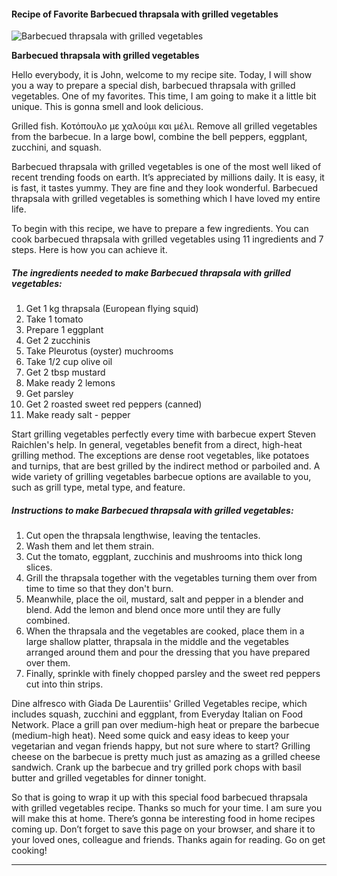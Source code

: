             

#### Recipe of Favorite Barbecued thrapsala with grilled vegetables

![Barbecued thrapsala with grilled vegetables](https://img-global.cpcdn.com/recipes/6abd5048bcb6cd443453f25461501204/751x532cq70/barbecued-thrapsala-with-grilled-vegetables-recipe-main-photo.jpg)

**Barbecued thrapsala with grilled vegetables**

Hello everybody, it is John, welcome to my recipe site. Today, I will show you a way to prepare a special dish, barbecued thrapsala with grilled vegetables. One of my favorites. This time, I am going to make it a little bit unique. This is gonna smell and look delicious.

Grilled fish. Κοτόπουλο με χαλούμι και μέλι. Remove all grilled vegetables from the barbecue. In a large bowl, combine the bell peppers, eggplant, zucchini, and squash.

Barbecued thrapsala with grilled vegetables is one of the most well liked of recent trending foods on earth. It’s appreciated by millions daily. It is easy, it is fast, it tastes yummy. They are fine and they look wonderful. Barbecued thrapsala with grilled vegetables is something which I have loved my entire life.

To begin with this recipe, we have to prepare a few ingredients. You can cook barbecued thrapsala with grilled vegetables using 11 ingredients and 7 steps. Here is how you can achieve it.

##### The ingredients needed to make Barbecued thrapsala with grilled vegetables:

1.  Get 1 kg thrapsala (European flying squid)
2.  Take 1 tomato
3.  Prepare 1 eggplant
4.  Get 2 zucchinis
5.  Take Pleurotus (oyster) muchrooms
6.  Take 1/2 cup olive oil
7.  Get 2 tbsp mustard
8.  Make ready 2 lemons
9.  Get parsley
10.  Get 2 roasted sweet red peppers (canned)
11.  Make ready salt - pepper

Start grilling vegetables perfectly every time with barbecue expert Steven Raichlen's help. In general, vegetables benefit from a direct, high-heat grilling method. The exceptions are dense root vegetables, like potatoes and turnips, that are best grilled by the indirect method or parboiled and. A wide variety of grilling vegetables barbecue options are available to you, such as grill type, metal type, and feature.

##### Instructions to make Barbecued thrapsala with grilled vegetables:

1.  Cut open the thrapsala lengthwise, leaving the tentacles.
2.  Wash them and let them strain.
3.  Cut the tomato, eggplant, zucchinis and mushrooms into thick long slices.
4.  Grill the thrapsala together with the vegetables turning them over from time to time so that they don't burn.
5.  Meanwhile, place the oil, mustard, salt and pepper in a blender and blend. Add the lemon and blend once more until they are fully combined.
6.  When the thrapsala and the vegetables are cooked, place them in a large shallow platter, thrapsala in the middle and the vegetables arranged around them and pour the dressing that you have prepared over them.
7.  Finally, sprinkle with finely chopped parsley and the sweet red peppers cut into thin strips.

Dine alfresco with Giada De Laurentiis' Grilled Vegetables recipe, which includes squash, zucchini and eggplant, from Everyday Italian on Food Network. Place a grill pan over medium-high heat or prepare the barbecue (medium-high heat). Need some quick and easy ideas to keep your vegetarian and vegan friends happy, but not sure where to start? Grilling cheese on the barbecue is pretty much just as amazing as a grilled cheese sandwich. Crank up the barbecue and try grilled pork chops with basil butter and grilled vegetables for dinner tonight.

So that is going to wrap it up with this special food barbecued thrapsala with grilled vegetables recipe. Thanks so much for your time. I am sure you will make this at home. There’s gonna be interesting food in home recipes coming up. Don’t forget to save this page on your browser, and share it to your loved ones, colleague and friends. Thanks again for reading. Go on get cooking!

* * *